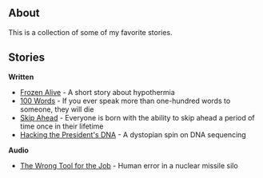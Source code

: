 ## About

This is a collection of some of my favorite stories.

## Stories

**Written**

- [Frozen Alive](https://github.com/mmlkrx/favoritestories/blob/master/source/frozen_alive.md) - A short story about hypothermia
- [100 Words](https://github.com/mmlkrx/favoritestories/blob/master/source/100_words.md) - If you ever speak more than one-hundred words to someone, they will die
- [Skip Ahead](https://github.com/mmlkrx/favoritestories/blob/master/source/skip_ahead.md) - Everyone is born with the ability to skip ahead a period of time once in their lifetime
- [Hacking the President's DNA](https://github.com/mmlkrx/favoritestories/blob/master/source/hacking_the_presidents_dna.md) - A dystopian spin on DNA sequencing

**Audio**

- [The Wrong Tool for the Job](https://github.com/mmlkrx/favoritestories/blob/master/source/the_wrong_tool_for_the_job.mp3) - Human error in a nuclear missile silo
